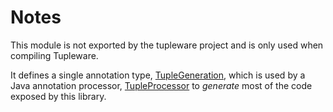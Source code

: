 Notes
===

This module is not exported by the tupleware project and is only used when compiling Tupleware.

It defines a single annotation type,
[TupleGeneration](src/main/java/com/neil/tupleware/annotations/TupleGeneration.java), which is used
by a Java annotation processor,
[TupleProcessor](src/main/java/com/neil/tupleware/annotations/TupleProcessor.java) to _generate_ most
of the code exposed by this library.